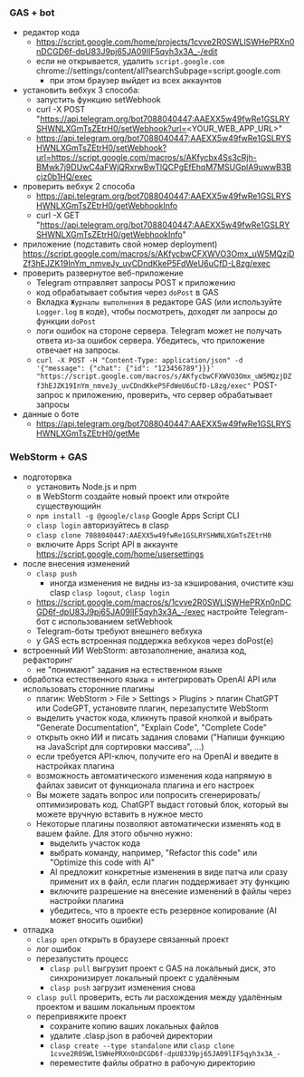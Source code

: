 ### GAS + bot
* редактор кода
  + https://script.google.com/home/projects/1cvve2R0SWLlSWHePRXn0nDCGD6f-dpU83J9pj65JA09lIF5qyh3x3A_-/edit 
  + если не открывается, удалить `script.google.com` chrome://settings/content/all?searchSubpage=script.google.com
    - при этом браузер выйдет из всех аккаунтов
* установить вебхук 3 способа:
  + запустить функцию setWebhook
  + curl -X POST "https://api.telegram.org/bot7088040447:AAEXX5w49fwRe1GSLRYSHWNLXGmTsZEtrH0/setWebhook?url=<YOUR_WEB_APP_URL>"
  + https://api.telegram.org/bot7088040447:AAEXX5w49fwRe1GSLRYSHWNLXGmTsZEtrH0/setWebhook?url=https://script.google.com/macros/s/AKfycbx4Ss3cRjh-BMwk7j9DUwC4aFWjQRxrwBwTlQCPgEfEhqM7MSUGplA9uwwB3Bcjz0b1HQ/exec
* проверить вебхук 2 способа
  + https://api.telegram.org/bot7088040447:AAEXX5w49fwRe1GSLRYSHWNLXGmTsZEtrH0/getWebhookInfo 
  + curl -X GET "https://api.telegram.org/bot7088040447:AAEXX5w49fwRe1GSLRYSHWNLXGmTsZEtrH0/getWebhookInfo"
* приложение (подставить свой номер deployment)
  https://script.google.com/macros/s/AKfycbwCFXWVO3Omx_uW5MQzjDZf3hEJZK19InYm_nmveJy_uvCDndKkeP5FdWeU6uCfD-L8zg/exec
* проверить развернутое веб-приложение
  + Telegram отправляет запросы POST к приложению
  + код обрабатывает события через `doPost` в GAS
  + Вкладка `Журналы выполнения` в редакторе GAS (или используйте `Logger.log` в коде), чтобы посмотреть, доходят ли запросы до функции `doPost`
  + логи ошибок на стороне сервера. Telegram может не получать ответа из-за ошибок сервера. Убедитесь, что приложение отвечает на запросы.
  + `curl -X POST -H "Content-Type: application/json" -d '{"message": {"chat": {"id": "123456789"}}}' "https://script.google.com/macros/s/AKfycbwCFXWVO3Omx_uW5MQzjDZf3hEJZK19InYm_nmveJy_uvCDndKkeP5FdWeU6uCfD-L8zg/exec"` POST-запрос к приложению, проверить, что сервер обрабатывает запросы
* данные о боте
  + https://api.telegram.org/bot7088040447:AAEXX5w49fwRe1GSLRYSHWNLXGmTsZEtrH0/getMe 

### WebStorm + GAS
* подготорвка
  + установить Node.js и npm
  + в WebStorm создайте новый проект или откройте существующийн
  + `npm install -g @google/clasp` Google Apps Script CLI 
  + `clasp login` авторизуйтесь в clasp 
  + `clasp clone 7088040447:AAEXX5w49fwRe1GSLRYSHWNLXGmTsZEtrH0`
  + включите Apps Script API в аккаунте https://script.google.com/home/usersettings
* после внесения изменений
  + `clasp push`
    - иногда изменения не видны из-за кэширования, очистите кэш clasp `clasp logout`, `clasp login`
  + https://script.google.com/macros/s/1cvve2R0SWLlSWHePRXn0nDCGD6f-dpU83J9pj65JA09lIF5qyh3x3A_-/exec настройте Telegram-бот с использованием setWebhook
  + Telegram-боты требуют внешнего вебхука
  + у GAS есть встроенная поддержка вебхуков через doPost(e)
* встроенный ИИ WebStorm: автозаполнение, анализа код, рефакторинг
  + не "понимают" задания на естественном языке
* обработка естественного языка = интегрировать OpenAI API или использовать сторонние плагины
  + плагин: WebStorm > File > Settings > Plugins > плагин ChatGPT или CodeGPT, установите плагин, перезапустите WebStorm
  + выделить участок кода, кликнуть правой кнопкой и выбрать "Generate Documentation", "Explain Code", "Complete Code"
  + открыть окно ИИ и писать задания словами ("Напиши функцию на JavaScript для сортировки массива", ...)
  + если требуется API-ключ, получите его на OpenAI и введите в настройках плагина
  + возможность автоматического изменения кода напрямую в файлах зависит от функционала плагина и его настроек
  + Вы можете задать вопрос или попросить сгенерировать/оптимизировать код. ChatGPT выдаст готовый блок, который вы можете вручную вставить в нужное место
  + Некоторые плагины позволяют автоматически изменять код в вашем файле. Для этого обычно нужно:
    - выделить участок кода
    - выбрать команду, например, "Refactor this code" или "Optimize this code with AI"
    - AI предложит конкретные изменения в виде патча или сразу применит их в файл, если плагин поддерживает эту функцию
    - включите разрешение на внесение изменений в файлы через настройки плагина
    - убедитесь, что в проекте есть резервное копирование (AI может вносить ошибки)
* отладка
  + `clasp open` открыть в браузере связанный проект
  + лог ошибок
  + перезапустить процесс
    - `clasp pull` выгрузит проект с GAS на локальный диск, это синхронизирует локальный проект с удалённым
    - `clasp push` загрузит изменения снова
  + `clasp pull` проверить, есть ли расхождения между удалённым проектом и вашим локальным проектом
  + перепривяжите проект
    - сохраните копию ваших локальных файлов
    - удалите .clasp.json в рабочей директории
    - `clasp create --type standalone` или `clasp clone 1cvve2R0SWLlSWHePRXn0nDCGD6f-dpU83J9pj65JA09lIF5qyh3x3A_-`
    - переместите файлы обратно в рабочую директорию
